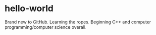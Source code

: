 # hello-world
Brand new to GitHub. Learning the ropes.
Beginning C++ and computer programming/computer science overall.
